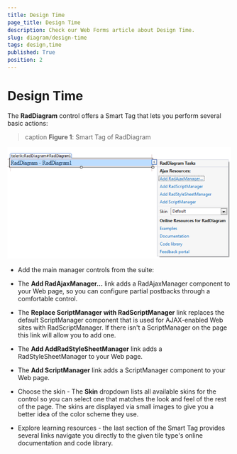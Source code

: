```yaml
---
title: Design Time
page_title: Design Time
description: Check our Web Forms article about Design Time.
slug: diagram/design-time
tags: design,time
published: True
position: 2
---
```


# Design Time

The **RadDiagram** control offers a Smart Tag that lets you perform several basic actions:

>caption **Figure 1**: Smart Tag of RadDiagram

![diagram-smart-tag](images/diagram-smart-tag.png)

* Add the main manager controls from the suite:

* The **Add RadAjaxManager...** link adds a RadAjaxManager component to your Web page, so you can configure partial postbacks through a comfortable control.

* The **Replace ScriptManager with RadScriptManager** link replaces the default ScriptManager component that is used for AJAX-enabled Web sites with RadScriptManager. If there isn't a ScriptManager on the page this link will allow you to add one.

* The **Add AddRadStyleSheetManager** link adds a RadStyleSheetManager to your Web page.

* The **Add ScriptManager** link adds a ScriptManager component to your Web page.

* Choose the skin - The **Skin** dropdown lists all available skins for the control so you can select one that matches the look and feel of the rest of the page. The skins are displayed via small images to give you a better idea of the color scheme they use.

* Explore learning resources - the last section of the Smart Tag provides several links navigate you directly to the given tile type's online documentation and code library.
